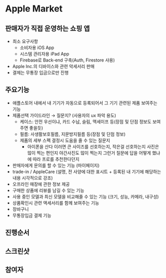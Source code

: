 # Apple Market

## 판매자가 직접 운영하는 쇼핑 앱

- 최소 요구사항
    - 소비자용 iOS App
    - 시스템 관리자용 iPad App
    - Firebase로 Back-end 구축(Auth, Firestore 사용)
- Apple Inc.의 디바이스와 관련 악세서리 판매
- 결제는 무통장 입금으로만 진행

## 주요기능

- 애플스토어 내에서 내 기기가 자동으로 등록되어서 그 기기 관련된 제품 보여주는 기능
- 제품선택 가이드라인 → 질문지? (사용자의 ux 파악 용도)
    - 케이스: 안전 우선이냐, 카드 수납, 슬림, 맥세이프 등(장점 및 단점 정보도 보여주면 좋을듯)
    - 필름: 사생활보호필름, 지문방지필름 등(장점 및 단점 정보)
    - 제품의 세부 스펙 결정시 도움을 줄 수 있는 질문지
        - 아이폰을 산다 이러면 큰 사이즈를 선호하는지, 작은걸 선호하는지 사진은 많이 찍는 편인지 야간사진도 많이 찍는지 그런거 질문에 답을 어떻게 했냐에 따라 프로를 추천한다던지
- 판매자에게 문의를 할 수 있는 기능 (마이페이지)
- trade-in / AppleCare (설명, 전 사양에 대한 표시트 + 등록된 내 기기에 해당하는 내용 시각적으로 강조)
- 오프라인 매장에 관한 정보 제공
- 구매한 상품에 리뷰를 남길 수 있는 기능
- 사용 중인 모델과 최신 모델을 비교해줄 수 있는 기능 (크기, 성능, 카메라, 내구성)
- 상품확인시 관련 액세서리를 함께 보여주는 기능
- 장바구니
- 무통장입금 결제 기능

## 진행순서

## 스크린샷

## 참여자
